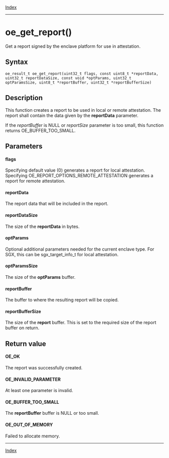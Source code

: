 [Index](index.md)

---
# oe_get_report()

Get a report signed by the enclave platform for use in attestation.

## Syntax

    oe_result_t oe_get_report(uint32_t flags, const uint8_t *reportData, uint32_t reportDataSize, const void *optParams, uint32_t optParamsSize, uint8_t *reportBuffer, uint32_t *reportBufferSize)
## Description 

This function creates a report to be used in local or remote attestation. The report shall contain the data given by the **reportData** parameter.

If the *reportBuffer* is NULL or *reportSize* parameter is too small, this function returns OE_BUFFER_TOO_SMALL.



## Parameters

#### flags

Specifying default value (0) generates a report for local attestation. Specifying OE_REPORT_OPTIONS_REMOTE_ATTESTATION generates a report for remote attestation.

#### reportData

The report data that will be included in the report.

#### reportDataSize

The size of the **reportData** in bytes.

#### optParams

Optional additional parameters needed for the current enclave type. For SGX, this can be sgx_target_info_t for local attestation.

#### optParamsSize

The size of the **optParams** buffer.

#### reportBuffer

The buffer to where the resulting report will be copied.

#### reportBufferSize

The size of the **report** buffer. This is set to the required size of the report buffer on return.

## Return value

#### OE_OK

The report was successfully created.

#### OE_INVALID_PARAMETER

At least one parameter is invalid.

#### OE_BUFFER_TOO_SMALL

The **reportBuffer** buffer is NULL or too small.

#### OE_OUT_OF_MEMORY

Failed to allocate memory.

---
[Index](index.md)

